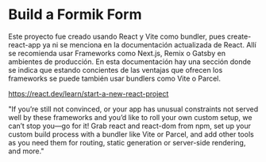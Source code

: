 # Build a Formik Form

Este proyecto fue creado usando React y Vite como bundler, pues create-react-app ya ni se menciona en la documentación actualizada de React. Allí se recomienda usar Frameworks como Next.js, Remix o Gatsby en ambientes de producción. En esta documentación hay una sección donde se indica que estando concientes de las ventajas que ofrecen los frameworks se puede también usar bundlers como Vite o Parcel.  

https://react.dev/learn/start-a-new-react-project

"If you’re still not convinced, or your app has unusual constraints not served well by these frameworks and you’d like to roll your own custom setup, we can’t stop you—go for it! Grab react and react-dom from npm, set up your custom build process with a bundler like Vite or Parcel, and add other tools as you need them for routing, static generation or server-side rendering, and more."